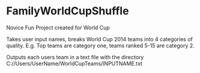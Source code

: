 FamilyWorldCupShuffle
=====================

Novice Fun Project created for World Cup

Takes user input names, breaks World Cup 2014 teams into 4 categories of quality.
E.g. Top teams are category one, teams ranked 5-15 are category 2.

Outputs each users team in a text file with the directory C://Users/UserName/WorldCupTeams/INPUTNAME.txt
